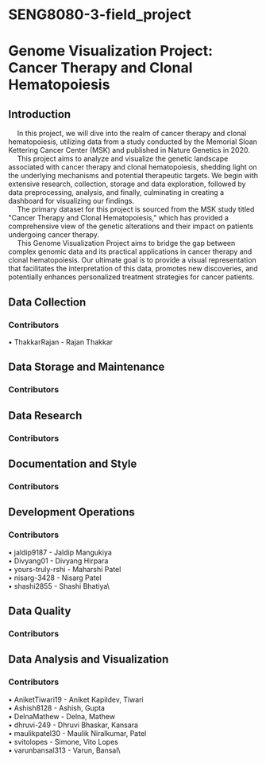 # SENG8080-3-field_project 
# Genome Visualization Project: Cancer Therapy and Clonal Hematopoiesis	
## Introduction 
&emsp; In this project, we will dive into the realm of cancer therapy and clonal hematopoiesis, utilizing data from a study conducted by the Memorial Sloan Kettering Cancer Center (MSK) and published in Nature Genetics in 2020.\
&emsp; This project aims to analyze and visualize the genetic landscape associated with cancer therapy and clonal hematopoiesis, shedding light on the underlying mechanisms and potential therapeutic targets. We begin with extensive research, collection, storage and data exploration, followed by data preprocessing, analysis, and finally, culminating in creating a dashboard for visualizing our findings.\
&emsp; The primary dataset for this project is sourced from the MSK study titled "Cancer Therapy and Clonal Hematopoiesis," which has provided a comprehensive view of the genetic alterations and their impact on patients undergoing cancer therapy. \
&emsp; This Genome Visualization Project aims to bridge the gap between complex genomic data and its practical applications in cancer therapy and clonal hematopoiesis. Our ultimate goal is to provide a visual representation that facilitates the interpretation of this data, promotes new discoveries, and potentially enhances personalized treatment strategies for cancer patients.

## Data Collection
### Contributors
•	ThakkarRajan - Rajan Thakkar

## Data Storage and Maintenance
### Contributors

## Data Research
### Contributors

## Documentation and Style
### Contributors

## Development Operations
### Contributors
•	jaldip9187 - Jaldip Mangukiya\
•	Divyang01 - Divyang Hirpara\
•	yours-truly-rshi - Maharshi Patel\
•	nisarg-3428 - Nisarg Patel\
•	shashi2855 - Shashi Bhatiya\

## Data Quality
### Contributors
## Data Analysis and Visualization
### Contributors
•	AniketTiwari19 - Aniket Kapildev, Tiwari\
•	Ashish8128 - Ashish, Gupta\
•	DelnaMathew - Delna, Mathew\
•	dhruvi-249 - Dhruvi Bhaskar, Kansara\
•	maulikpatel30 - Maulik Niralkumar, Patel\
•	svitolopes - Simone, Vito Lopes\
•	varunbansal313 - Varun, Bansal\



